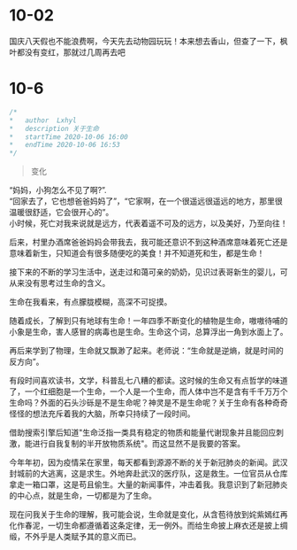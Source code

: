 

# 10-02
  
  国庆八天假也不能浪费啊，今天先去动物园玩玩！本来想去香山，但查了一下，枫叶都没有变红，那就过几周再去吧  


# 10-6

```js
/*
*   author  Lxhyl
*   description 关于生命
*   startTime 2020-10-06 16:00
*   endTime 2020-10-06 16:53
*/
```

> 变化  
  
  
  “妈妈，小狗怎么不见了啊?”.  
  “回家去了，它也想爸爸妈妈了”，“它家啊，在一个很遥远很遥远的地方，那里很温暖很舒适，它会很开心的”。   
  小时候，死亡对我来说就是远方，代表着遥不可及的远方，以及美好，乃至向往！
  
  后来，村里办酒席爸爸妈妈会带我去，我可能还意识不到这种酒席意味着死亡还是意味着新生，只知道会有很多随便吃的美食！并不知道死和生，都是生命！  

  接下来的不断的学习生活中，送走过和蔼可亲的奶奶，见识过表哥新生的婴儿，可从来没有思考过生命的含义。  

  生命在我看来，有点朦胧模糊，高深不可捉摸。  

  随着成长，了解到只有地球有生命！一年四季不断变化的植物是生命，嗷嗷待哺的小象是生命，害人感冒的病毒也是生命。生命这个词，总算浮出一角到水面上了。  

  再后来学到了物理，生命就又飘渺了起来。老师说：“生命就是逆熵，就是时间的反方向”。  

  有段时间喜欢读书，文学，科普乱七八糟的都读。这时候的生命又有点哲学的味道了，一个红细胞是一个生命，一个人是一个生命，而人体中岂不是含有千千万万个生命吗？外面的石头沙砾是不是生命呢？神灵是不是生命呢？关于生命有各种奇奇怪怪的想法充斥着我的大脑，所幸只持续了一段时间。
  
  借助搜索引擎后知道"生命泛指一类具有稳定的物质和能量代谢现象并且能回应刺激，能进行自我复制的半开放物质系统"。而这显然不是我要的答案。

  今年年初，因为疫情呆在家里，每天都看到源源不断的关于新冠肺炎的新闻。武汉封城前的大逃离，这是求生。外地奔赴武汉的医疗队，这是救生。一位官员从仓库拿走一箱口罩，这是苟且偷生。大量的新闻事件，冲击着我。我意识到了新冠肺炎的中心点，就是生命，一切都是为了生命。

  现在问我关于生命的理解，我可能会说，生命就是变化，从含苞待放到姹紫嫣红再化作春泥，一切生命都遵循着这条定律，无一例外。而给生命披上麻衣还是披上绸缎，不外乎是人类赋予其的意义而已。  



  




  

